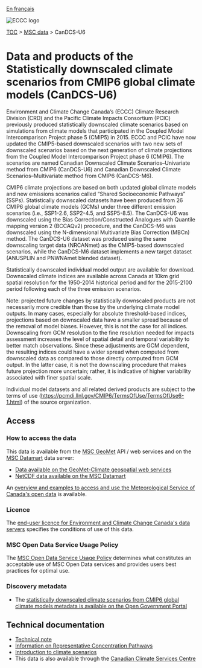 [En français](readme_candcs-u6_fr.md)

![ECCC logo](../../img_eccc-logo.png)

[TOC](../../readme_en.md) > [MSC data](../readme_en.md) > CanDCS-U6

# Data and products of the Statistically downscaled climate scenarios from CMIP6 global climate models (CanDCS-U6)  

Environment and Climate Change Canada’s (ECCC) Climate Research Division (CRD) and the Pacific Climate Impacts Consortium (PCIC) previously produced statistically downscaled climate scenarios based on simulations from climate models that participated in the Coupled Model Intercomparison Project phase 5 (CMIP5) in 2015. ECCC and PCIC have now updated the CMIP5-based downscaled scenarios with two new sets of downscaled scenarios based on the next generation of climate projections from the Coupled Model Intercomparison Project phase 6 (CMIP6). The scenarios are named Canadian Downscaled Climate Scenarios–Univariate method from CMIP6 (CanDCS-U6) and Canadian Downscaled Climate Scenarios–Multivariate method from CMIP6 (CanDCS-M6).

CMIP6 climate projections are based on both updated global climate models and new emissions scenarios called “Shared Socioeconomic Pathways” (SSPs). Statistically downscaled datasets have been produced from 26 CMIP6 global climate models (GCMs) under three different emission scenarios (i.e., SSP1-2.6, SSP2-4.5, and SSP5-8.5). The CanDCS-U6 was downscaled using the Bias Correction/Constructed Analogues with Quantile mapping version 2 (BCCAQv2) procedure, and the CanDCS-M6 was downscaled using the N-dimensional Multivariate Bias Correction (MBCn) method. The CanDCS-U6 dataset was produced using the same downscaling target data (NRCANmet) as the CMIP5-based downscaled scenarios, while the CanDCS-M6 dataset implements a new target dataset (ANUSPLIN and PNWNAmet blended dataset).

Statistically downscaled individual model output are available for download. Downscaled climate indices are available across Canada at 10km grid spatial resolution for the 1950-2014 historical period and for the 2015-2100 period following each of the three emission scenarios.

Note: projected future changes by statistically downscaled products are not necessarily more credible than those by the underlying climate model outputs. In many cases, especially for absolute threshold-based indices, projections based on downscaled data have a smaller spread because of the removal of model biases. However, this is not the case for all indices. Downscaling from GCM resolution to the fine resolution needed for impacts assessment increases the level of spatial detail and temporal variability to better match observations. Since these adjustments are GCM dependent, the resulting indices could have a wider spread when computed from downscaled data as compared to those directly computed from GCM output. In the latter case, it is not the downscaling procedure that makes future projection more uncertain; rather, it is indicative of higher variability associated with finer spatial scale.

Individual model datasets and all related derived products are subject to the terms of use (https://pcmdi.llnl.gov/CMIP6/TermsOfUse/TermsOfUse6-1.html) of the source organization.

## Access

### How to access the data

This data is available from the [MSC GeoMet](../../msc-geomet/readme_en.md) API / web services and on the [MSC Datamart](../../msc-datamart/readme_en.md) data server:

* [Data available on the GeoMet-Climate geospatial web services](readme_candcs-u6-geomet_en.md)
* [NetCDF data available on the MSC Datamart](readme_candcs-u6-datamart_en.md)

An [overview and examples to access and use the Meteorological Service of Canada's open data](../../usage/readme_en.md) is available.

### Licence

The [end-user licence for Environment and Climate Change Canada's data servers](../../licence/readme_en.md) specifies the conditions of use of this data.

### MSC Open Data Service Usage Policy

The [MSC Open Data Service Usage Policy](../../usage-policy/readme_en.md) determines what constitutes an acceptable use of MSC Open Data services and provides users best practices for optimal use.

### Discovery metadata

* The [statistically downscaled climate scenarios from CMIP6 global climate models metadata is available on the Open Government Portal](https://catalogue.ec.gc.ca/geonetwork/srv/eng/catalog.search#/metadata/f73d6939-912a-4add-a291-c233fc5d1946)

## Technical documentation

* [Technical note](https://collaboration.cmc.ec.gc.ca/cmc/cmos/public_doc/msc-data/climate_candcsu6/CanDCS-U6_Technical_Documentation_en.pdf)
* [Information on Representative Concentration Pathways](http://climate-scenarios.canada.ca/?page=scen-rcp )
* [Introduction to climate scenarios](http://climate-scenarios.canada.ca/?page=cmip6-scenarios)
* This data is also available through the [Canadian Climate Services Centre](https://www.canada.ca/en/environment-climate-change/services/climate-change/canadian-centre-climate-services/about.html)